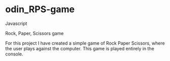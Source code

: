 # odin_RPS-game
Javascript

Rock, Paper, Scissors game

For this project I have created a simple game of Rock Paper Scissors, where the user plays against the computer. 
This game is played entirely in the console. 